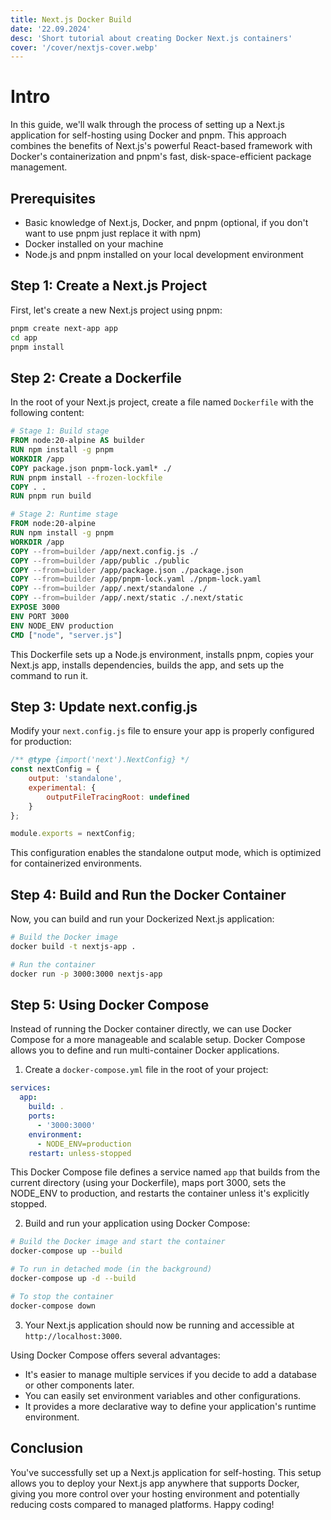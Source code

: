 ```yaml
---
title: Next.js Docker Build
date: '22.09.2024'
desc: 'Short tutorial about creating Docker Next.js containers'
cover: '/cover/nextjs-cover.webp'
---
```


# Intro

In this guide, we'll walk through the process of setting up a Next.js application for self-hosting using Docker and pnpm. This approach combines the benefits of Next.js's powerful React-based framework with Docker's containerization and pnpm's fast, disk-space-efficient package management.

## Prerequisites

- Basic knowledge of Next.js, Docker, and pnpm (optional, if you don't want to use pnpm just replace it with npm)
- Docker installed on your machine
- Node.js and pnpm installed on your local development environment

## Step 1: Create a Next.js Project

First, let's create a new Next.js project using pnpm:

```bash
pnpm create next-app app
cd app
pnpm install
```

## Step 2: Create a Dockerfile

In the root of your Next.js project, create a file named `Dockerfile` with the following content:

```dockerfile
# Stage 1: Build stage
FROM node:20-alpine AS builder
RUN npm install -g pnpm
WORKDIR /app
COPY package.json pnpm-lock.yaml* ./
RUN pnpm install --frozen-lockfile
COPY . .
RUN pnpm run build

# Stage 2: Runtime stage
FROM node:20-alpine
RUN npm install -g pnpm
WORKDIR /app
COPY --from=builder /app/next.config.js ./
COPY --from=builder /app/public ./public
COPY --from=builder /app/package.json ./package.json
COPY --from=builder /app/pnpm-lock.yaml ./pnpm-lock.yaml
COPY --from=builder /app/.next/standalone ./
COPY --from=builder /app/.next/static ./.next/static
EXPOSE 3000
ENV PORT 3000
ENV NODE_ENV production
CMD ["node", "server.js"]
```

This Dockerfile sets up a Node.js environment, installs pnpm, copies your Next.js app, installs dependencies, builds the app, and sets up the command to run it.

## Step 3: Update next.config.js

Modify your `next.config.js` file to ensure your app is properly configured for production:

```javascript
/** @type {import('next').NextConfig} */
const nextConfig = {
	output: 'standalone',
	experimental: {
		outputFileTracingRoot: undefined
	}
};

module.exports = nextConfig;
```

This configuration enables the standalone output mode, which is optimized for containerized environments.

## Step 4: Build and Run the Docker Container

Now, you can build and run your Dockerized Next.js application:

```bash
# Build the Docker image
docker build -t nextjs-app .

# Run the container
docker run -p 3000:3000 nextjs-app
```

## Step 5: Using Docker Compose

Instead of running the Docker container directly, we can use Docker Compose for a more manageable and scalable setup. Docker Compose allows you to define and run multi-container Docker applications.

1. Create a `docker-compose.yml` file in the root of your project:

```yaml
services:
  app:
    build: .
    ports:
      - '3000:3000'
    environment:
      - NODE_ENV=production
    restart: unless-stopped
```

This Docker Compose file defines a service named `app` that builds from the current directory (using your Dockerfile), maps port 3000, sets the NODE_ENV to production, and restarts the container unless it's explicitly stopped.

2. Build and run your application using Docker Compose:

```bash
# Build the Docker image and start the container
docker-compose up --build

# To run in detached mode (in the background)
docker-compose up -d --build

# To stop the container
docker-compose down
```

3. Your Next.js application should now be running and accessible at `http://localhost:3000`.

Using Docker Compose offers several advantages:

- It's easier to manage multiple services if you decide to add a database or other components later.
- You can easily set environment variables and other configurations.
- It provides a more declarative way to define your application's runtime environment.

## Conclusion

You've successfully set up a Next.js application for self-hosting. This setup allows you to deploy your Next.js app anywhere that supports Docker, giving you more control over your hosting environment and potentially reducing costs compared to managed platforms. Happy coding!

